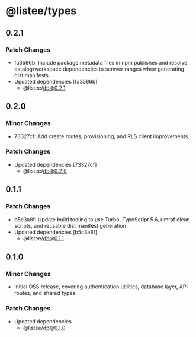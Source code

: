# @listee/types

## 0.2.1

### Patch Changes

- fa3586b: Include package metadata files in npm publishes and resolve catalog/workspace dependencies to semver ranges when generating dist manifests.
- Updated dependencies [fa3586b]
  - @listee/db@0.2.1

## 0.2.0

### Minor Changes

- 73327cf: Add create routes, provisioning, and RLS client improvements.

### Patch Changes

- Updated dependencies [73327cf]
  - @listee/db@0.2.0

## 0.1.1

### Patch Changes

- b5c3a8f: Update build tooling to use Turbo, TypeScript 5.6, rimraf clean scripts, and reusable dist manifest generation
- Updated dependencies [b5c3a8f]
  - @listee/db@0.1.1

## 0.1.0

### Minor Changes

- Initial OSS release, covering authentication utilities, database layer, API routes, and shared types.

### Patch Changes

- Updated dependencies
  - @listee/db@0.1.0
